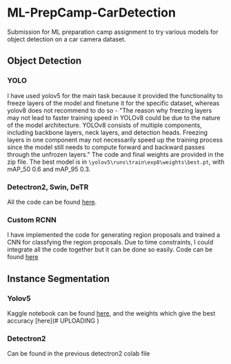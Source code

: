 # ML-PrepCamp-CarDetection
Submission for ML preparation camp assignment to try various models for object detection on a car camera dataset.

## Object Detection
### YOLO
I have used yolov5 for the main task because it provided the functionality to freeze layers of the model and finetune it for the specific dataset, whereas yolov8 does not recommend to do so - "The reason why freezing layers may not lead to faster training speed in YOLOv8 could be due to the nature of the model architecture. YOLOv8 consists of multiple components, including backbone layers, neck layers, and detection heads. Freezing layers in one component may not necessarily speed up the training process since the model still needs to compute forward and backward passes through the unfrozen layers."
The code and final weights are provided in the zip file. The best model is in `\yolov5\runs\train\exp8\weights\best.pt`, with mAP_50 0.6 and mAP_95 0.3.

### Detectron2, Swin, DeTR
All the code can be found [here](https://colab.research.google.com/drive/1sex9STWvqv1hBeJGI0slh6G01__fgETO?usp=sharing).

### Custom RCNN
I have implemented the code for generating region proposals and trained a CNN for classfying the region proposals. Due to time constraints, I could integrate all the code together but it can be done so easily. Code can be found [here](https://colab.research.google.com/drive/1j7neHjlulyfK1yb_YQIhRKEvVfuPiP_I?usp=sharing)

## Instance Segmentation
### Yolov5
Kaggle notebook can be found [here](https://www.kaggle.com/code/amoametan/car-dataset-segmentation), and the weights which give the best accuracy [here](# UPLOADING )

### Detectron2
Can be found in the previous detectron2 colab file


